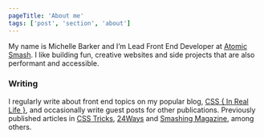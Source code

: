 ```yaml
---
pageTitle: 'About me'
tags: ['post', 'section', 'about']
---
```


My name is Michelle Barker and I’m Lead Front End Developer at [Atomic Smash](https://atomicsmash.co.uk). I like building fun, creative websites and side projects that are also performant and accessible.

### Writing

I regularly write about front end topics on my popular blog, [CSS { In Real Life }](https://css-irl.info), and occasionally write guest posts for other publications. Previously published articles in [CSS Tricks](https://css-tricks.com/), [24Ways]() and [Smashing Magazine](https://www.smashingmagazine.com/), among others.
